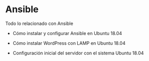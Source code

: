 # Ansible
Todo lo relacionado con Ansible
- Cómo instalar y configurar Ansible en Ubuntu 18.04

- Cómo instalar WordPress con LAMP en Ubuntu 18.04
- Configuración inicial del servidor con el sistema Ubuntu 18.04
